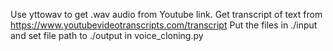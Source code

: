 Use yttowav to get .wav audio from Youtube link.
Get transcript of text from https://www.youtubevideotranscripts.com/transcript
Put the files in ./input and set file path to ./output in voice_cloning.py